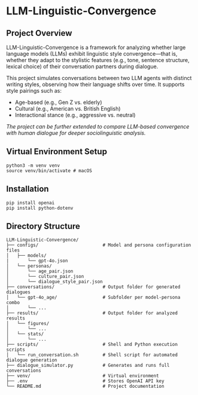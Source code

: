 # LLM-Linguistic-Convergence

## Project Overview
LLM-Linguistic-Convergence is a framework for analyzing whether large language models (LLMs) exhibit linguistic style convergence—that is, whether they adapt to the stylistic features (e.g., tone, sentence structure, lexical choice) of their conversation partners during dialogue.

This project simulates conversations between two LLM agents with distinct writing styles, observing how their language shifts over time. It supports style pairings such as:
- Age-based (e.g., Gen Z vs. elderly)
- Cultural (e.g., American vs. British English)
- Interactional stance (e.g., aggressive vs. neutral)

*The project can be further extended to compare LLM-based convergence with human dialogue for deeper sociolinguistic analysis.*

## Virtual Environment Setup
```
python3 -m venv venv
source venv/bin/activate # macOS
```

## Installation
```
pip install openai
pip install python-dotenv
```

## Directory Structure
```
LLM-Linguistic-Convergence/
├── configs/                        # Model and persona configuration files
│   ├── models/ 
|       └── gpt-4o.json
│   └── personas/                   
│       └── age_pair.json
│       └── culture_pair.json
│       └── dialogue_style_pair.json
├── conversations/                  # Output folder for generated dialogues
│   └── gpt-4o_age/                 # Subfolder per model-persona combo
│       └── ...
├── results/                        # Output folder for analyzed results
│   └── figures/
│       └── ...
│   └── stats/
│       └── ...
├── scripts/                        # Shell and Python execution scripts
│   └── run_conversation.sh         # Shell script for automated dialogue generation
├── dialogue_simulator.py           # Generates and runs full conversations
├── venv/                           # Virtual environment   
├── .env                            # Stores OpenAI API key
└── README.md                       # Project documentation
```